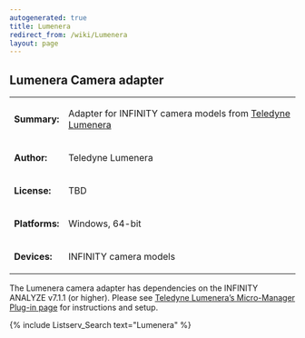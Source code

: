 ```yaml
---
autogenerated: true
title: Lumenera
redirect_from: /wiki/Lumenera
layout: page
---
```


## Lumenera Camera adapter

<table>
<tr>
<td markdown="1">

**Summary:**

</td>
<td markdown="1">

Adapter for INFINITY camera models from [Teledyne Lumenera](http://www.lumenera.com/)

</td>
</tr>
<tr>
<td markdown="1">

**Author:**

</td>
<td markdown="1">

Teledyne Lumenera

</td>
</tr>
<tr>
<td markdown="1">

**License:**

</td>
<td markdown="1">

TBD

</td>
</tr>
<tr>
<td markdown="1">

**Platforms:**

</td>
<td markdown="1">

Windows, 64-bit

</td>
</tr>
<tr>
<td markdown="1">

**Devices:**

</td>
<td markdown="1">

INFINITY camera models

</td>
</tr>
</table>

The Lumenera camera adapter has dependencies on the INFINITY ANALYZE v7.1.1 (or higher).   Please see [Teledyne Lumenera’s Micro-Manager Plug-in page](http://www.lumenera.com/support/microscopy/drivers-downloads/micro-manager-plug-in.html) for instructions and setup.


{% include Listserv_Search text="Lumenera" %}

